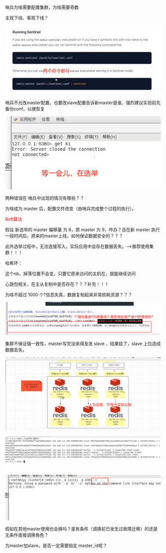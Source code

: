 哨兵为啥需要配置集群，为啥需要奇数

主观下线、客观下线？

![image-20250228142507599](./assets/image-20250228142507599.png)

哨兵不光改master配置，也要改slave配置告诉新master是谁，强烈建议实验前先备份conf，以便恢复

![image-20250301195004807](./assets/image-20250301195004807.png)

两种错误在 哨兵中出现的情况有哪些？？

为啥成为 master 后，配置文件改变（由哨兵完成整个过程的执行）。

<font color=red>Roft算法</font>

假设 新选举的 master 偏移量 为 8，原 master 为 9，咋办？且在新 master 执行一段时间后，原来的master上线，如何保证数据安全的？？？ 



此外选举过程中，无法连接写入，实际应用中会存在数据丢失。—–>推荐使用集群！！！





哈希环：

这个nb，掉落位置不会变，只要它原来访问的主机在，就能继续访问





心跳包相关，在主从复制中是否存在？？？补充！！！







为啥不超过 1000 个?信息失真，数据复制起来非常损耗资源？？？





![image-20250301205411550](./assets/image-20250301205411550.png)



集群不保证强一致性，master写完没来得及发 slave ，结果挂了，slave 上位造成数据丢失。

![image-20250301210031435](./assets/image-20250301210031435.png)





![image-20250301210610575](./assets/image-20250301210610575.png)

![image-20250301210912689](./assets/image-20250301210912689.png)



假如在其他master使用也会换吗？是有条件（调换前已发生过故障迁移）的还是无条件直接调换角色？



为master加slave，是否一定需要指定 master_id呢？
